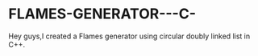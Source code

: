 # FLAMES-GENERATOR---C-
Hey guys,I created a Flames generator using circular doubly linked list in C++.

